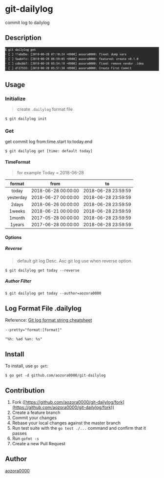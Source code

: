 # git-dailylog

commit log to dailylog

## Description

![ScreenShot](./sample/ss.png)

## Usage

### Initialize
> create `.dailylog` format file
```console
$ git dailylog init
```

### Get
get commit log from:time.start to:today.end

```console
$ git dailylog get [time: default today]
```

#### TimeFormat

> for example Today = 2018-06-28

| format | from | to |
| :---: | :---: | :---: |
| today | 2018-06-28 00:00:00 | 2018-06-28 23:59:59 |
| yesterday | 2018-06-27 00:00:00 | 2018-06-28 23:59:59 |
| 2days | 2018-06-26 00:00:00 | 2018-06-28 23:59:59 |
| 1weeks | 2018-06-21 00:00:00 | 2018-06-28 23:59:59 |
| 1month | 2017-05-28 00:00:00 | 2018-06-28 23:59:59 |
| 1years | 2017-06-28 00:00:00 | 2018-06-28 23:59:59 |

#### Options
##### Reverse
> default git log Desc. Asc git log use when reverse option.  
```console
$ git dailylog get today --reverse
```

##### Author Filter
```console
$ git dailylog get today --author=aozora0000
```

## Log Format File .dailylog

Reference: [Git log format string cheatsheet](https://devhints.io/git-log-format)

```--pretty="format:[format]"```
```.dailylog
"%h: %ad %an: %s"
```

## Install
To install, use `go get`:

```console
$ go get -d github.com/aozora0000/git-dailylog
```

## Contribution

1. Fork ([https://github.com/aozora0000/git-dailylog/fork](https://github.com/aozora0000/git-dailylog/fork))
1. Create a feature branch
1. Commit your changes
1. Rebase your local changes against the master branch
1. Run test suite with the `go test ./...` command and confirm that it passes
1. Run `gofmt -s`
1. Create a new Pull Request

## Author

[aozora0000](https://github.com/aozora0000)
